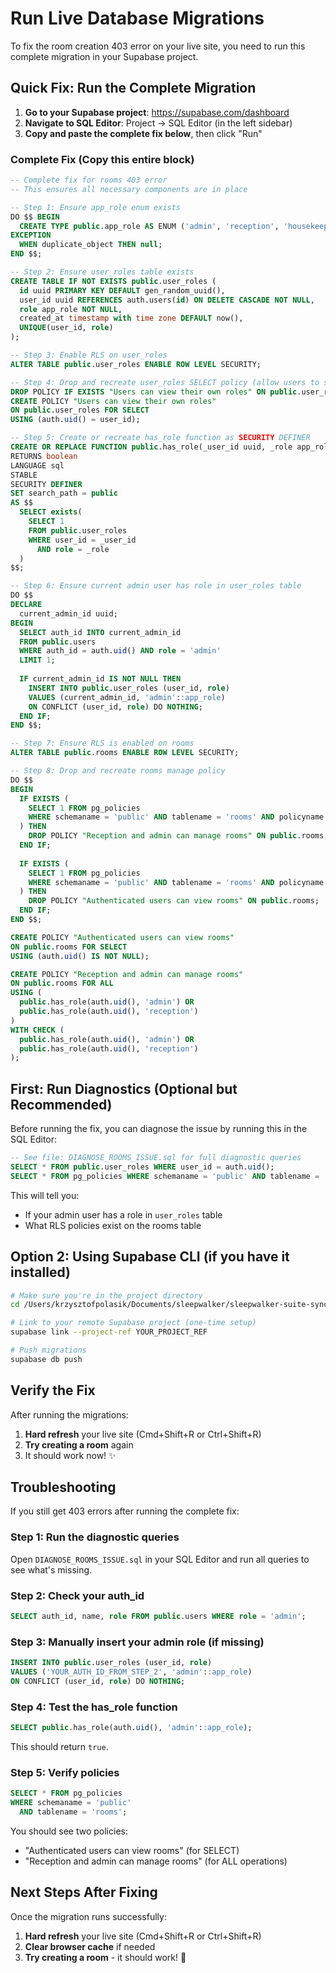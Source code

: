 # Run Live Database Migrations

To fix the room creation 403 error on your live site, you need to run this complete migration in your Supabase project.

## Quick Fix: Run the Complete Migration

1. **Go to your Supabase project**: https://supabase.com/dashboard
2. **Navigate to SQL Editor**: Project → SQL Editor (in the left sidebar)
3. **Copy and paste the complete fix below**, then click "Run"

### Complete Fix (Copy this entire block)
```sql
-- Complete fix for rooms 403 error
-- This ensures all necessary components are in place

-- Step 1: Ensure app_role enum exists
DO $$ BEGIN
  CREATE TYPE public.app_role AS ENUM ('admin', 'reception', 'housekeeping');
EXCEPTION
  WHEN duplicate_object THEN null;
END $$;

-- Step 2: Ensure user_roles table exists
CREATE TABLE IF NOT EXISTS public.user_roles (
  id uuid PRIMARY KEY DEFAULT gen_random_uuid(),
  user_id uuid REFERENCES auth.users(id) ON DELETE CASCADE NOT NULL,
  role app_role NOT NULL,
  created_at timestamp with time zone DEFAULT now(),
  UNIQUE(user_id, role)
);

-- Step 3: Enable RLS on user_roles
ALTER TABLE public.user_roles ENABLE ROW LEVEL SECURITY;

-- Step 4: Drop and recreate user_roles SELECT policy (allow users to see their own roles)
DROP POLICY IF EXISTS "Users can view their own roles" ON public.user_roles;
CREATE POLICY "Users can view their own roles"
ON public.user_roles FOR SELECT
USING (auth.uid() = user_id);

-- Step 5: Create or recreate has_role function as SECURITY DEFINER
CREATE OR REPLACE FUNCTION public.has_role(_user_id uuid, _role app_role)
RETURNS boolean
LANGUAGE sql
STABLE
SECURITY DEFINER
SET search_path = public
AS $$
  SELECT exists(
    SELECT 1
    FROM public.user_roles
    WHERE user_id = _user_id
      AND role = _role
  )
$$;

-- Step 6: Ensure current admin user has role in user_roles table
DO $$
DECLARE
  current_admin_id uuid;
BEGIN
  SELECT auth_id INTO current_admin_id 
  FROM public.users 
  WHERE auth_id = auth.uid() AND role = 'admin'
  LIMIT 1;
  
  IF current_admin_id IS NOT NULL THEN
    INSERT INTO public.user_roles (user_id, role)
    VALUES (current_admin_id, 'admin'::app_role)
    ON CONFLICT (user_id, role) DO NOTHING;
  END IF;
END $$;

-- Step 7: Ensure RLS is enabled on rooms
ALTER TABLE public.rooms ENABLE ROW LEVEL SECURITY;

-- Step 8: Drop and recreate rooms manage policy
DO $$ 
BEGIN
  IF EXISTS (
    SELECT 1 FROM pg_policies 
    WHERE schemaname = 'public' AND tablename = 'rooms' AND policyname = 'Reception and admin can manage rooms'
  ) THEN
    DROP POLICY "Reception and admin can manage rooms" ON public.rooms;
  END IF;
  
  IF EXISTS (
    SELECT 1 FROM pg_policies 
    WHERE schemaname = 'public' AND tablename = 'rooms' AND policyname = 'Authenticated users can view rooms'
  ) THEN
    DROP POLICY "Authenticated users can view rooms" ON public.rooms;
  END IF;
END $$;

CREATE POLICY "Authenticated users can view rooms"
ON public.rooms FOR SELECT
USING (auth.uid() IS NOT NULL);

CREATE POLICY "Reception and admin can manage rooms"
ON public.rooms FOR ALL
USING (
  public.has_role(auth.uid(), 'admin') OR 
  public.has_role(auth.uid(), 'reception')
)
WITH CHECK (
  public.has_role(auth.uid(), 'admin') OR 
  public.has_role(auth.uid(), 'reception')
);
```

## First: Run Diagnostics (Optional but Recommended)

Before running the fix, you can diagnose the issue by running this in the SQL Editor:

```sql
-- See file: DIAGNOSE_ROOMS_ISSUE.sql for full diagnostic queries
SELECT * FROM public.user_roles WHERE user_id = auth.uid();
SELECT * FROM pg_policies WHERE schemaname = 'public' AND tablename = 'rooms';
```

This will tell you:
- If your admin user has a role in `user_roles` table
- What RLS policies exist on the rooms table

## Option 2: Using Supabase CLI (if you have it installed)

```bash
# Make sure you're in the project directory
cd /Users/krzysztofpolasik/Documents/sleepwalker/sleepwalker-suite-sync

# Link to your remote Supabase project (one-time setup)
supabase link --project-ref YOUR_PROJECT_REF

# Push migrations
supabase db push
```

## Verify the Fix

After running the migrations:

1. **Hard refresh** your live site (Cmd+Shift+R or Ctrl+Shift+R)
2. **Try creating a room** again
3. It should work now! ✨

## Troubleshooting

If you still get 403 errors after running the complete fix:

### Step 1: Run the diagnostic queries
Open `DIAGNOSE_ROOMS_ISSUE.sql` in your SQL Editor and run all queries to see what's missing.

### Step 2: Check your auth_id
```sql
SELECT auth_id, name, role FROM public.users WHERE role = 'admin';
```

### Step 3: Manually insert your admin role (if missing)
```sql
INSERT INTO public.user_roles (user_id, role)
VALUES ('YOUR_AUTH_ID_FROM_STEP_2', 'admin'::app_role)
ON CONFLICT (user_id, role) DO NOTHING;
```

### Step 4: Test the has_role function
```sql
SELECT public.has_role(auth.uid(), 'admin'::app_role);
```
This should return `true`.

### Step 5: Verify policies
```sql
SELECT * FROM pg_policies 
WHERE schemaname = 'public' 
  AND tablename = 'rooms';
```

You should see two policies:
- "Authenticated users can view rooms" (for SELECT)
- "Reception and admin can manage rooms" (for ALL operations)

## Next Steps After Fixing

Once the migration runs successfully:
1. **Hard refresh** your live site (Cmd+Shift+R or Ctrl+Shift+R)  
2. **Clear browser cache** if needed
3. **Try creating a room** - it should work! 🎉

